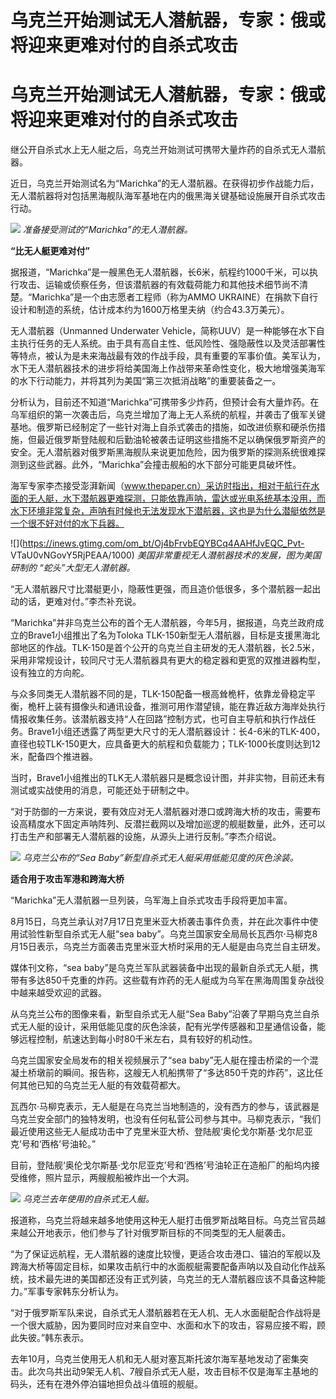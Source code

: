 # 乌克兰开始测试无人潜航器，专家：俄或将迎来更难对付的自杀式攻击

# 乌克兰开始测试无人潜航器，专家：俄或将迎来更难对付的自杀式攻击

继公开自杀式水上无人艇之后，乌克兰开始测试可携带大量炸药的自杀式无人潜航器。

近日，乌克兰开始测试名为“Marichka”的无人潜航器。在获得初步作战能力后，无人潜航器将对包括黑海舰队海军基地在内的俄黑海关键基础设施展开自杀式攻击行动。

![](https://inews.gtimg.com/om_bt/OwtoO2sIvEM0ly_3NTmWk8WEfIDQIONpuU0R5qxg0R9AwAA/1000)
_准备接受测试的“Marichka”的无人潜航器。_

**“比无人艇更难对付”**

据报道，“Marichka”是一艘黑色无人潜航器，长6米，航程约1000千米，可以执行攻击、运输或侦察任务，但该潜航器的有效载荷能力和其他技术细节尚不清楚。“Marichka”是一个由志愿者工程师（称为AMMO
UKRAINE）在捐款下自行设计和制造的系统，估计成本约为1600万格里夫纳（约合43.3万美元）。

无人潜航器（Unmanned Underwater
Vehicle，简称UUV）是一种能够在水下自主执行任务的无人系统。由于具有高自主性、低风险性、强隐蔽性以及灵活部署性等特点，被认为是未来海战最有效的作战手段，具有重要的军事价值。美军认为，水下无人潜航器技术的进步将给美国海上作战带来革命性变化，极大地增强美海军的水下行动能力，并将其列为美国“第三次抵消战略”的重要装备之一。

分析认为，目前还不知道“Marichka”可携带多少炸药，但预计会有大量炸药。在乌军组织的第一次袭击后，乌克兰增加了海上无人系统的航程，并袭击了俄军关键基地。俄罗斯已经制定了一些针对海上自杀式袭击的措施，如改进侦察和硬杀伤措施，但最近俄罗斯登陆舰和后勤油轮被袭击证明这些措施不足以确保俄罗斯资产的安全。无人潜航器对俄罗斯黑海舰队来说更加危险，因为俄罗斯的探测系统很难探测到这些武器。此外，“Marichka”会撞击舰船的水下部分可能更具破坏性。

海军专家李杰接受澎湃新闻（www.thepaper.cn）采访时指出，相对于航行在水面的无人艇，水下潜航器更难探测，只能依靠声呐，雷达或光电系统基本没用，而水下环境非常复杂，声呐有时候也无法发现水下潜航器，这也是为什么潜艇依然是一个很不好对付的水下兵器。

![](https://inews.gtimg.com/om_bt/Oj4bFrvbEQYBCq4AAHfJvEQC_Pvt-
VTaU0vNGovY5RjPEAA/1000) _美国非常重视无人潜航器技术的发展，图为美国研制的 “蛇头”大型无人潜航器。_

“无人潜航器尺寸比潜艇更小，隐蔽性更强，而且造价低很多，多个潜航器一起出动的话，更难对付。”李杰补充说。

“Marichka”并非乌克兰公布的首个无人潜航器，今年5月，据报道，乌克兰政府成立的Brave1小组推出了名为Toloka
TLK-150新型无人潜航器，目标是支援黑海北部地区的作战。TLK-150是首个公开的乌克兰自主研发的无人潜航器，长2.5米，采用非常规设计，较同尺寸无人潜航器具有更大的稳定器和更宽的双推进器构型，设有独立的方向舵。

与众多同类无人潜航器不同的是，TLK-150配备一根高耸桅杆，依靠龙骨稳定平衡，桅杆上装有摄像头和通讯设备，推测可用作潜望镜，能在靠近敌方海岸处执行情报收集任务。该潜航器支持“人在回路”控制方式，也可自主导航和执行作战任务。Brave1小组还透露了两型更大尺寸的无人潜航器设计：长4-6米的TLK-400，直径也较TLK-150更大，应具备更大的航程和负载能力；TLK-1000长度则达到12米，配备四个推进器。

当时，Brave1小组推出的TLK无人潜航器只是概念设计图，并非实物，目前还未有测试或实战使用的消息，可能还处于研制之中。

“对于防御的一方来说，要有效应对无人潜航器对港口或跨海大桥的攻击，需要布设高精度水下固定声呐阵列、反潜拦截网以及增加巡逻的舰艇数量，此外，还可以打击生产和部署无人潜航器的设施，从源头上进行反制。”李杰介绍说。

![](https://inews.gtimg.com/om_bt/O1FyHmGrUmL4uTskAJgi0HmEcmOKfpHB8w_DFFFGlaCDMAA/1000)
_乌克兰公布的“Sea Baby”新型自杀式无人艇采用低能见度的灰色涂装。_

**适合用于攻击军港和跨海大桥**

“Marichka”无人潜航器一旦列装，乌军海上自杀式攻击手段将更加丰富。

8月15日，乌克兰承认对7月17日克里米亚大桥袭击事件负责，并在此次事件中使用试验性新型自杀式无人艇“sea
baby”。乌克兰国家安全局局长瓦西尔·马柳克8月15日表示，乌克兰方面袭击克里米亚大桥时采用的无人艇是由乌克兰自主研发。

媒体刊文称，“sea
baby”是乌克兰军队武器装备中出现的最新自杀式无人艇，携带有多达850千克重的炸药。这些载有炸药的无人艇成为乌军在黑海周围复杂战役中越来越受欢迎的武器。

从乌克兰公布的图像来看，新型自杀式无人艇“Sea
Baby”沿袭了早期乌克兰自杀式无人艇的设计，采用低能见度的灰色涂装，配有光学传感器和卫星通信设备，能够远程控制，航速达到每小时80千米左右，具有较好的机动性。

乌克兰国家安全局发布的相关视频展示了“sea
baby”无人艇在撞击桥梁的一个混凝土桥墩前的瞬间。报告称，这艘无人机船携带了“多达850千克的炸药”，这比任何其他已知的乌克兰无人艇的有效载荷都大。

瓦西尔·马柳克表示，无人艇是在乌克兰当地制造的，没有西方的参与，该武器是乌克兰安全部门的独特发明，也没有任何私营公司参与其中。马柳克表示，“我们最近使用这些无人艇成功击中了克里米亚大桥、登陆舰‘奥伦戈尔斯基·戈尔尼亚克’号和‘西格’号油轮。”

目前，登陆舰‘奥伦戈尔斯基·戈尔尼亚克’号和‘西格’号油轮正在造船厂的船坞内接受维修，照片显示，两艘舰船被炸出一个大洞。

![](https://inews.gtimg.com/om_bt/OMiClzFpJeAnF8F4IX67bIV4CP2axWD1qfemky79SyVQwAA/1000)
_乌克兰去年使用的自杀式无人艇。_

报道称，乌克兰将越来越多地使用这种无人艇打击俄罗斯战略目标。乌克兰官员越来越公开地表示，他们参与了针对俄罗斯目标的不同类型的无人艇袭击。

“为了保证远航程，无人潜航器的速度比较慢，更适合攻击港口、锚泊的军舰以及跨海大桥等固定目标，如果攻击航行中的水面舰艇需要配备声呐以及自动化作战系统，技术最先进的美国都还没有正式列装，乌克兰的无人潜航器应该不具备这种能力。”军事专家韩东分析认为。

“对于俄罗斯军队来说，自杀式无人潜航器若在无人机、无人水面艇配合作战将是一个很大威胁，因为要同时应对来自空中、水面和水下的攻击，容易应接不暇，顾此失彼。”韩东表示。

去年10月，乌克兰使用无人机和无人艇对塞瓦斯托波尔海军基地发动了密集突击。此次乌共出动9架无人机、7艘自杀式无人艇，攻击目标不仅是海军主基地的码头，还有在港外停泊锚地担负战斗值班的舰艇。

